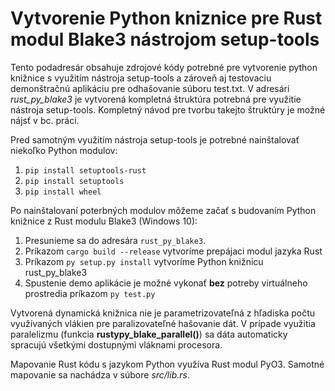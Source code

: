 # Vytvorenie Python kniznice pre Rust modul Blake3 nástrojom setup-tools
Tento podadresár obsahuje zdrojové kódy potrebné pre vytvorenie python knižnice s využitím nástroja setup-tools a zároveň aj testovaciu demonštračnú aplikáciu pre odhašovanie súboru test.txt. V adresári _rust\_py\_blake3_ je vytvorená kompletná štruktúra potrebná pre využitie nástroja setup-tools. Kompletný návod pre tvorbu takejto štruktúry je možné nájsť v bc. práci. 

Pred samotným využitím nástroja setup-tools je potrebné nainštalovať niekoľko Python modulov:
1) `pip install setuptools-rust`
2) `pip install setuptools`
3) `pip install wheel`

Po nainštalovaní poterbných modulov môžeme začať s budovaním Python knižnice z Rust modulu Blake3 (Windows 10):  
1) Presunieme sa do adresára `rust_py_blake3`.
2) Príkazom `cargo build --release` vytvoríme prepájaci modul jazyka Rust
3) Príkazom `py setup.py install` vytvoríme Python knižnicu rust_py_blake3
4) Spustenie demo aplikácie je možné vykonať __bez__ potreby virtuálneho prostredia príkazom `py test.py` 

Vytvorená dynamická knižnica nie je parametrizovateľná z hľadiska počtu využívaných vlákien pre paralizovateľné hašovanie dát. V prípade využitia paralelizmu (funkcia __rustypy_blake_parallel()__) sa dáta automaticky spracujú všetkými dostupnými vláknami procesora.

Mapovanie Rust kódu s jazykom Python využíva Rust modul PyO3. Samotné mapovanie sa nachádza v súbore _src/lib.rs_.